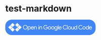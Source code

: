 # test-markdown

<a href="vscode://googlecloudtools.cloudcode/shell?repo=https://github.com/dgageot/test-markdown&subpath=/images"><img width="286" height="50" src="/images/open-cloud-code.png"></a>
